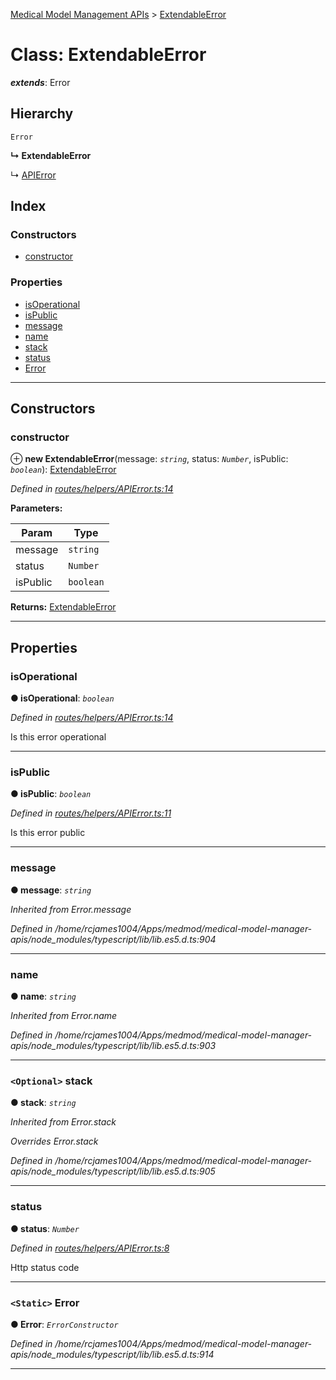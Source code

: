 [Medical Model Management APIs](../README.md) > [ExtendableError](../classes/extendableerror.md)

# Class: ExtendableError

*__extends__*: Error

## Hierarchy

 `Error`

**↳ ExtendableError**

↳  [APIError](apierror.md)

## Index

### Constructors

* [constructor](extendableerror.md#constructor)

### Properties

* [isOperational](extendableerror.md#isoperational)
* [isPublic](extendableerror.md#ispublic)
* [message](extendableerror.md#message)
* [name](extendableerror.md#name)
* [stack](extendableerror.md#stack)
* [status](extendableerror.md#status)
* [Error](extendableerror.md#error)

---

## Constructors

<a id="constructor"></a>

###  constructor

⊕ **new ExtendableError**(message: *`string`*, status: *`Number`*, isPublic: *`boolean`*): [ExtendableError](extendableerror.md)

*Defined in [routes/helpers/APIError.ts:14](https://github.com/drryanjames/medical-model-management-apis/blob/53e4d53/src/routes/helpers/APIError.ts#L14)*

**Parameters:**

| Param | Type |
| ------ | ------ |
| message | `string` |
| status | `Number` |
| isPublic | `boolean` |

**Returns:** [ExtendableError](extendableerror.md)

___

## Properties

<a id="isoperational"></a>

###  isOperational

**● isOperational**: *`boolean`*

*Defined in [routes/helpers/APIError.ts:14](https://github.com/drryanjames/medical-model-management-apis/blob/53e4d53/src/routes/helpers/APIError.ts#L14)*

Is this error operational

___
<a id="ispublic"></a>

###  isPublic

**● isPublic**: *`boolean`*

*Defined in [routes/helpers/APIError.ts:11](https://github.com/drryanjames/medical-model-management-apis/blob/53e4d53/src/routes/helpers/APIError.ts#L11)*

Is this error public

___
<a id="message"></a>

###  message

**● message**: *`string`*

*Inherited from Error.message*

*Defined in /home/rcjames1004/Apps/medmod/medical-model-manager-apis/node_modules/typescript/lib/lib.es5.d.ts:904*

___
<a id="name"></a>

###  name

**● name**: *`string`*

*Inherited from Error.name*

*Defined in /home/rcjames1004/Apps/medmod/medical-model-manager-apis/node_modules/typescript/lib/lib.es5.d.ts:903*

___
<a id="stack"></a>

### `<Optional>` stack

**● stack**: *`string`*

*Inherited from Error.stack*

*Overrides Error.stack*

*Defined in /home/rcjames1004/Apps/medmod/medical-model-manager-apis/node_modules/typescript/lib/lib.es5.d.ts:905*

___
<a id="status"></a>

###  status

**● status**: *`Number`*

*Defined in [routes/helpers/APIError.ts:8](https://github.com/drryanjames/medical-model-management-apis/blob/53e4d53/src/routes/helpers/APIError.ts#L8)*

Http status code

___
<a id="error"></a>

### `<Static>` Error

**● Error**: *`ErrorConstructor`*

*Defined in /home/rcjames1004/Apps/medmod/medical-model-manager-apis/node_modules/typescript/lib/lib.es5.d.ts:914*

___

